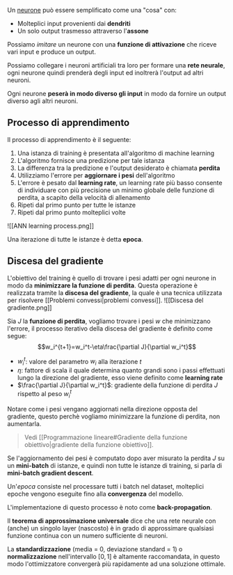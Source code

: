 Un [neurone](https://it.wikipedia.org/wiki/Neurone) può essere semplificato come una "cosa" con:
- Molteplici input provenienti dai **dendriti**
- Un solo output trasmesso attraverso l'**assone**

Possiamo _imitare_ un neurone con una **funzione di attivazione** che riceve vari input e produce un output.

Possiamo collegare i neuroni artificiali tra loro per formare una **rete neurale**, ogni neurone quindi prenderà degli input ed inoltrerà l'output ad altri neuroni.

Ogni neurone **peserà in modo diverso gli input** in modo da fornire un output diverso agli altri neuroni.

## Processo di apprendimento
Il processo di apprendimento è il seguente:
1. Una istanza di training è presentata all'algoritmo di machine learning
2. L'algoritmo fornisce una predizione per tale istanza
3. La differenza tra la predizione e l'output desiderato è chiamata **perdita**
4. Utilizziamo l'errore per **aggiornare i pesi** dell'algoritmo
5. L'errore è pesato dal **learning rate**, un learning rate più basso consente di individuare con più precisione un minimo globale delle funzione di perdita, a scapito della velocità di allenamento
6. Ripeti dal primo punto per tutte le istanze
7. Ripeti dal primo punto molteplici volte

![[ANN learning process.png]]

Una iterazione di tutte le istanze è detta **epoca**.

## Discesa del gradiente
L'obiettivo del training è quello di trovare i pesi adatti per ogni neurone in modo da **minimizzare la funzione di perdita**.
Questa operazione è realizzata tramite la **discesa del gradiente**, la quale è una tecnica utilizzata per risolvere [[Problemi convessi|problemi convessi]].
![[Discesa del gradiente.png]]

Sia $J$ la **funzione di perdita**, vogliamo trovare i pesi $w$ che minimizzano l'errore, il processo iterativo della discesa del gradiente è definito come segue:
$$w_i^{t+1}=w_i^t-\eta\frac{\partial J}{\partial w_i^t}$$
- $w_i^{t}$: valore del parametro $w_i$ alla iterazione $t$
- $\eta$: fattore di scala il quale determina quanto grandi sono i passi effettuati lungo la direzione del gradiente, esso viene definito come **learning rate**
- $\frac{\partial J}{\partial w_i^t}$: gradiente della funzione di perdita $J$ rispetto al peso $w_i^t$

Notare come i pesi vengano aggiornati nella direzione opposta del gradiente, questo perchè vogliamo minimizzare la funzione di perdita, non aumentarla.
>Vedi [[Programmazione lineare#Gradiente della funzione obiettivo|gradiente della funzione obiettivo]].

Se l'aggiornamento dei pesi è computato dopo aver misurato la perdita $J$ su un **mini-batch** di istanze, e quindi non tutte le istanze di training, si parla di **mini-batch gradient descent**.

Un'_epoca_ consiste nel processare tutti i batch nel dataset, molteplici epoche vengono eseguite fino alla **convergenza** del modello.

L'implementazione di questo processo è noto come **back-propagation**.

Il **teorema di approssimazione universale** dice che una rete neurale con (anche) un singolo layer (nascosto) è in grado di approssimare qualsiasi funzione continua con un numero sufficiente di neuroni.

La **standardizzazione** (media = $0$, deviazione standard = $1$) o **normalizzazione** nell'intervallo $[0,1]$ è altamente raccomandata, in questo modo l'ottimizzatore convergerà più rapidamente ad una soluzione ottimale.

